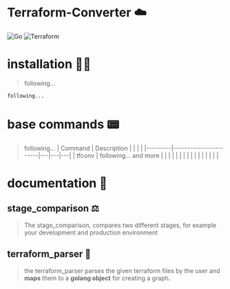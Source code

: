 # Terraform-Converter ☁️
![Go](https://img.shields.io/badge/go-%2300ADD8.svg?style=for-the-badge&logo=go&logoColor=white)
![Terraform](https://img.shields.io/badge/terraform-%235835CC.svg?style=for-the-badge&logo=terraform&logoColor=white)

# installation 👨‍🔧
> following...
```shell
following...
```

# base commands 📟
> following...
| Command | Description           |   |   |   |
|---------|-----------------------|---|---|---|
| tfconv  | following... and more |   |   |   |
|         |                       |   |   |   |
|         |                       |   |   |   |

# documentation 📄
## stage_comparison ⚖️
> The stage_comparison, compares two different stages, for example your development and production environment
## terraform_parser 🔎
> the terraform_parser parses the given terraform files by the user and **maps** them to a **golang object** for creating a graph.